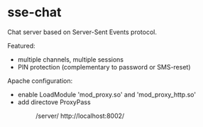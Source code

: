 sse-chat
========

Chat server based on Server-Sent Events protocol.

Featured:
- multiple channels, multiple sessions
- PIN protection (complementary to password or SMS-reset)


Apache configuration: 
- enable LoadModule 'mod_proxy.so' and 'mod_proxy_http.so'
- add directove ProxyPass <dir>/server/ http://localhost:8002/

